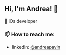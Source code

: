 ## Hi, I'm Andrea! :wave:
 iOs developer

### 📫 How to reach me:
- linkedIn: [@andreapavin](https://www.linkedin.com/in/andrea-pavin-a6b369172/)
